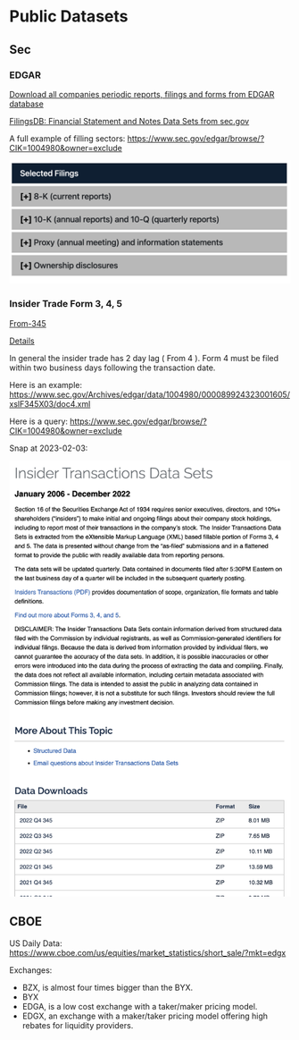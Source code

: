 # Public Datasets

## Sec

### EDGAR

[Download all companies periodic reports, filings and forms from EDGAR database](https://github.com/sec-edgar/sec-edgar)

[FilingsDB: Financial Statement and Notes Data Sets from sec.gov](https://github.com/edgarminers/filingsdb)

A full example of filling sectors: https://www.sec.gov/edgar/browse/?CIK=1004980&owner=exclude

![20230203093744](https://raw.githubusercontent.com/wangzhe3224/pic_repo/master/images/20230203093744.png)

### Insider Trade Form 3, 4, 5

[From-345](https://www.sec.gov/dera/data/form-345)

[Details](https://www.investor.gov/introduction-investing/general-resources/news-alerts/alerts-bulletins/investor-bulletins-69)

In general the insider trade has 2 day lag ( From 4 ). Form 4 must be filed within two business days following the transaction date.

Here is an example: https://www.sec.gov/Archives/edgar/data/1004980/000089924323001605/xslF345X03/doc4.xml

Here is a query: https://www.sec.gov/edgar/browse/?CIK=1004980&owner=exclude

Snap at 2023-02-03:

![20230203091636](https://raw.githubusercontent.com/wangzhe3224/pic_repo/master/images/20230203091636.png)

## CBOE

US Daily Data: https://www.cboe.com/us/equities/market_statistics/short_sale/?mkt=edgx

Exchanges:

- BZX, is almost four times bigger than the BYX.
- BYX
- EDGA, is a low cost exchange with a taker/maker pricing model.
- EDGX, an exchange with a maker/taker pricing model offering high rebates for liquidity providers.
